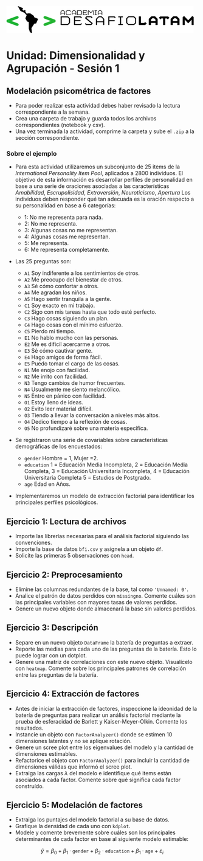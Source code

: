 ![logo](logo.png)

# Unidad: Dimensionalidad y Agrupación - Sesión 1

## Modelación psicométrica de factores

* Para poder realizar esta actividad debes haber revisado la lectura correspondiente a la semana.
* Crea una carpeta de trabajo y guarda todos los archivos correspondientes (notebook y csv).
* Una vez terminada la actividad, comprime la carpeta y sube el `.zip` a la sección correspondiente.

### Sobre el ejemplo

* Para esta actividad utilizaremos un subconjunto de 25 items de la _International Personality Item Pool_, aplicados a 2800 individuos. El objetivo de esta información es desarrollar perfiles de personalidad en base a una serie de oraciones asociadas a las características _Amabilidad_, _Escrupolisidad_, _Extroversión_, _Neuroticismo_, _Apertura_ Los individuos deben responder qué tan adecuada es la oración respecto a su personalidad en base a 6 categorías:

    - 1: No me representa para nada.
    - 2: No me representa.
    - 3: Algunas cosas no me representan.
    - 4: Algunas cosas me representan.
    - 5: Me representa.
    - 6: Me representa completamente.


* Las 25 preguntas son:
    * `A1`  Soy indiferente a los sentimientos de otros.
    * `A2` Me preocupo del bienestar de otros. 
    * `A3` Sé cómo confortar a otros.
    * `A4` Me agradan los niños. 
    * `A5` Hago sentir tranquila a la gente. 
    * `C1` Soy exacto en mi trabajo.
    * `C2` Sigo con mis tareas hasta que todo esté perfecto.
    * `C3` Hago cosas siguiendo un plan.
    * `C4` Hago cosas con el mínimo esfuerzo.
    * `C5` Pierdo mi tiempo. 
    * `E1` No hablo mucho con las personas.
    * `E2` Me es dificil acercarme a otros.
    * `E3` Sé cómo cautivar gente.
    * `E4` Hago amigos de forma fácil. 
    * `E5` Puedo tomar el cargo de las cosas. 
    * `N1` Me enojo con facilidad.
    * `N2` Me irrito con facilidad.
    * `N3` Tengo cambios de humor frecuentes.
    * `N4` Usualmente me siento melancólico. 
    * `N5` Entro en pánico con facilidad. 
    * `O1` Estoy lleno de ideas.
    * `O2` Evito leer material difícil.
    * `O3` Tiendo a llevar la conversación a niveles más altos.
    * `O4` Dedico tiempo a la reflexión de cosas. 
    * `O5` No profundizaré sobre una materia específica. 
    
* Se registraron una serie de covariables sobre características demográficas de los encuestados:
    * `gender` Hombre = 1, Mujer =2.
    * `education` 1 = Educación Media Incompleta, 2 = Educación Media Completa, 3 = Educación Universitaria Incompleta, 4 = Educación Universitaria Completa 5 = Estudios de Postgrado.
    * `age` Edad en Años.
    
* Implementaremos un modelo de extracción factorial para identificar los principales perfiles psicológicos.

## Ejercicio 1: Lectura de archivos

* Importe las librerías necesarias para el análisis factorial siguiendo las convenciones.
* Importe la base de datos `bfi.csv` y asígnela a un objeto `df`.
* Solicite las primeras 5 observaciones con `head`.


## Ejercicio 2: Preprocesamiento

* Elimine las columnas redundantes de la base, tal como `'Unnamed: 0'`.
* Analice el patrón de datos perdidos con `missingno`. Comente cuáles son las principales variables con mayores tasas de valores perdidos.
* Genere un nuevo objeto donde almacenará la base sin valores perdidos.

## Ejercicio 3: Descripción

* Separe en un nuevo objeto `DataFrame` la batería de preguntas a extraer.
* Reporte las medias para cada uno de las preguntas de la batería. Esto lo puede lograr con un dotplot.
* Genere una matriz de correlaciones con este nuevo objeto. Visualícelo con `heatmap`. Comente sobre los principales patrones de correlación entre las preguntas de la batería.


## Ejercicio 4: Extracción de factores

* Antes de iniciar la extracción de factores, inspeccione la ideonidad de la batería de preguntas para realizar un análisis factorial mediante la prueba de esferacidad de Barlett y Kaiser-Meyer-Olkin. Comente los resultados.
* Instancie un objeto con `FactorAnalyzer()` donde se estimen 10 dimensiones latentes y no se aplique rotación.
* Genere un scree plot entre los eigenvalues del modelo y la cantidad de dimensiones estimables.
* Refactorice el objeto con `FactorAnalyzer()` para incluir la cantidad de dimensiones válidas que informó el scree plot. 
* Extraiga las cargas $\lambda$ del modelo e identifique qué items están asociados a cada factor. Comente sobre qué significa cada factor construído.


## Ejercicio 5: Modelación de factores

* Extraiga los puntajes del modelo factorial a su base de datos.
* Grafique la densidad de cada uno con `kdplot`.
* Modele y comente brevemente sobre cuáles son los principales determinantes de cada factor en base al siguiente modelo estimable:

$$
\tilde{y} = \beta_{0} + \beta_{1}\cdot\texttt{gender} + \beta_{2}\cdot\texttt{education} + \beta_{1}\cdot\texttt{age} + \varepsilon_{i}
$$


